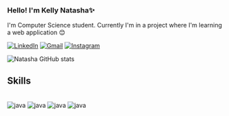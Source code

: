 ### Hello! I'm Kelly Natasha✨
I'm Computer Science student. Currently I'm in a project where I'm learning a web application 😊

[![LinkedIn](https://img.shields.io/badge/LinkedIn-0077B5?style=for-the-badge&logo=linkedin&logoColor=white)](https://www.linkedin.com/in/kelly-natasha-fernandes-75b5bb1b6/)
[![Gmail](https://img.shields.io/badge/Gmail-D14836?style=for-the-badge&logo=gmail&logoColor=white)](mailto:fernandeskelly0600@gmail.com)
[![Instagram](https://img.shields.io/badge/Instagram-E4405F?style=for-the-badge&logo=instagram&logoColor=white)](https://www.instagram.com/_tanasha_tasha/)


![Natasha GitHub stats](https://github-readme-stats.vercel.app/api?username=natasha0600&show_icons=true&theme=synthwave)

## Skills
<div style="display: inline_block"><br/>
    <img align="center" alt="java" src="https://img.shields.io/badge/Java-ED8B00?style=for-the-badge&logo=openjdk&logoColor=white"/>
    <img align="center" alt="java" src="https://img.shields.io/badge/MySQL-00000F?style=for-the-badge&logo=mysql&logoColor=white"/>
    <img align="center" alt="java" src="https://img.shields.io/badge/IntelliJ_IDEA-000000.svg?style=for-the-badge&logo=intellij-idea&logoColor=white"/>
    <img align="center" alt="java" src="https://img.shields.io/badge/Microsoft_Office-D83B01?style=for-the-badge&logo=microsoft-office&logoColor=white"/>
    
    
</div>
